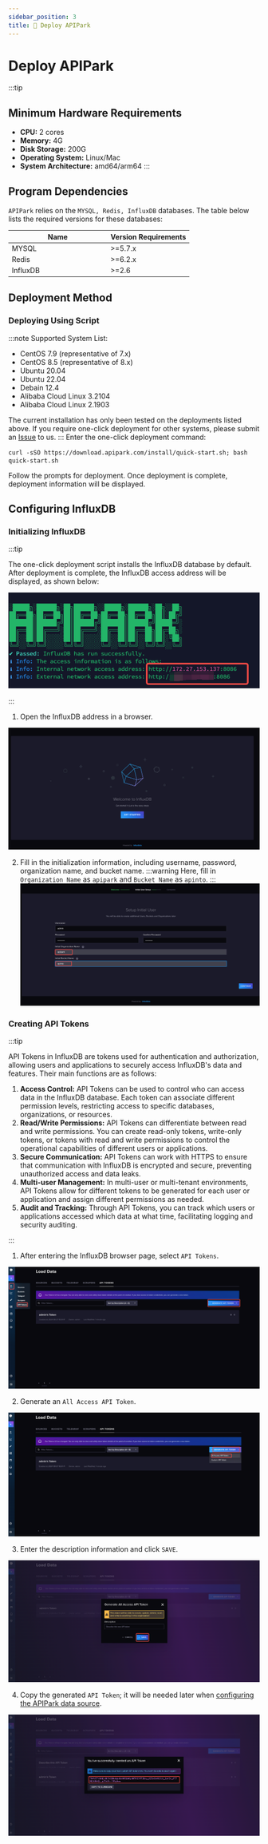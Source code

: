 ```yaml
---
sidebar_position: 3
title: 🚀 Deploy APIPark
---
```


# Deploy APIPark

:::tip

## Minimum Hardware Requirements

* **CPU:** 2 cores
* **Memory:** 4G
* **Disk Storage:** 200G
* **Operating System:** Linux/Mac
* **System Architecture:** amd64/arm64
  :::

## Program Dependencies

`APIPark` relies on the `MYSQL, Redis, InfluxDB` databases. The table below lists the required versions for these databases:

<table><thead><tr><th width="184">Name</th><th>Version Requirements</th></tr></thead><tbody><tr><td>MYSQL</td><td>>=5.7.x</td></tr><tr><td>Redis</td><td>>=6.2.x</td></tr><tr><td>InfluxDB</td><td>>=2.6</td></tr></tbody></table>

## Deployment Method

### Deploying Using Script

:::note
Supported System List:

* CentOS 7.9 (representative of 7.x)
* CentOS 8.5 (representative of 8.x)
* Ubuntu 20.04
* Ubuntu 22.04
* Debain 12.4
* Alibaba Cloud Linux 3.2104
* Alibaba Cloud Linux 2.1903

The current installation has only been tested on the deployments listed above. If you require one-click deployment for other systems, please submit an [Issue](https://github.com/APIParkLab/APIPark/issues) to us.
:::
Enter the one-click deployment command:

```
curl -sSO https://download.apipark.com/install/quick-start.sh; bash quick-start.sh
```

Follow the prompts for deployment. Once deployment is complete, deployment information will be displayed.


## Configuring InfluxDB

### Initializing InfluxDB

:::tip

The one-click deployment script installs the InfluxDB database by default. After deployment is complete, the InfluxDB access address will be displayed, as shown below:

![](images/2024-08-27/ba71350c56e7a68cb3172c2fa0f6aaeb781e139938b316b988eecb22407c4a2b.png)  

:::

1. Open the InfluxDB address in a browser.

![](images/2024-08-27/916df5866f082bcfc94a64272c4b690007460000f38dc037f785fb4961563ef7.png)  

2. Fill in the initialization information, including username, password, organization name, and bucket name.
   :::warning
   Here, fill in `Organization Name` as `apipark` and `Bucket Name` as `apinto`.
   :::
   ![](images/2024-08-27/559c62f8d4b6e74c969f6a70cbca3bec61ea530e8a6c910ec4fbfda3e00c0c9a.png)  

### Creating API Tokens

:::tip

API Tokens in InfluxDB are tokens used for authentication and authorization, allowing users and applications to securely access InfluxDB's data and features. Their main functions are as follows:

1. **Access Control:** API Tokens can be used to control who can access data in the InfluxDB database. Each token can associate different permission levels, restricting access to specific databases, organizations, or resources.
2. **Read/Write Permissions:** API Tokens can differentiate between read and write permissions. You can create read-only tokens, write-only tokens, or tokens with read and write permissions to control the operational capabilities of different users or applications.
3. **Secure Communication:** API Tokens can work with HTTPS to ensure that communication with InfluxDB is encrypted and secure, preventing unauthorized access and data leaks.
4. **Multi-user Management:** In multi-user or multi-tenant environments, API Tokens allow for different tokens to be generated for each user or application and assign different permissions as needed.
5. **Audit and Tracking:** Through API Tokens, you can track which users or applications accessed which data at what time, facilitating logging and security auditing.

:::

1. After entering the InfluxDB browser page, select `API Tokens`.

![](images/2024-08-27/1d90baf6b329aca1d3b0148e133e2d671bab1b335b3bc34d7304d127cf35f129.png)  

2. Generate an `All Access API Token`.

![](images/2024-08-27/d1af681dffa58147c93c57ee4224f05ecc20cb3b600e5110c0e9fb3bb2c35257.png)  

3. Enter the description information and click `SAVE`.

![](images/2024-08-27/8044998665919d3202e65765fc47c53d223b00e00b00ed61ca6245a9bd09524b.png)  

4. Copy the generated `API Token`; it will be needed later when [configuring the APIPark data source](system_setting/data_source.md).  

![](images/2024-08-27/c18532aa8730ba9f556ec5465de356ddb8eb5efbf0536516dac2a3bf97d13b08.png)  